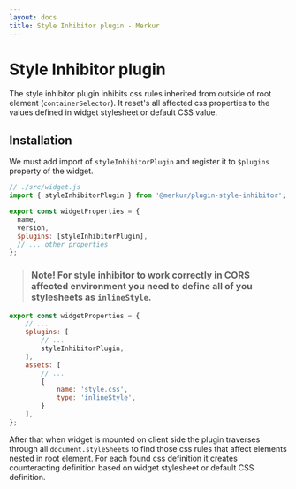 ```yaml
---
layout: docs
title: Style Inhibitor plugin - Merkur
---
```


# Style Inhibitor plugin

The style inhibitor plugin inhibits css rules inherited from outside of root element (`containerSelector`). It reset's all affected css properties to the values defined in widget stylesheet or default CSS value.

## Installation

We must add import of `styleInhibitorPlugin` and register it to `$plugins` property of the widget.

```javascript
// ./src/widget.js
import { styleInhibitorPlugin } from '@merkur/plugin-style-inhibitor';

export const widgetProperties = {
  name,
  version,
  $plugins: [styleInhibitorPlugin],
  // ... other properties
};
```

> ### Note! For style inhibitor to work correctly in CORS affected environment you need to define all of you stylesheets as `inlineStyle`.


```javascript
export const widgetProperties = {
    // ...
    $plugins: [
        // ...
        styleInhibitorPlugin,
    ],
    assets: [
        // ...
        {
            name: 'style.css',
            type: 'inlineStyle',
        }
    ],
};
```

After that when widget is mounted on client side the plugin traverses through all `document.styleSheets` to find those css rules that affect elements nested in root element. For each found css definition it creates counteracting definition based on widget stylesheet or default CSS definition.
